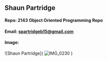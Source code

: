 ## Shaun Partridge
#### Repo: 2143 Object Oriented Programming Repo
#### Email: spartridgeb15@gmail.com
#### Image: 
![Shaun Partridge]([](url)
![IMG_0230](https://user-images.githubusercontent.com/47838616/72852852-6a457b00-3c75-11ea-9698-b0f754c597b6.JPG)
)
